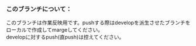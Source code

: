 <h3>このブランチについて：</h3>
このブランチは作業反映用です。pushする際はdevelopを派生させたブランチをローカルで作成してmargeしてください。<br>
developに対するpush(直push)は控えてください。
